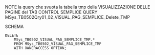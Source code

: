 NOTE
	la query che svuota la tabella tmp della VISUALIZZAZIONE DELLE PAGINE
	del TAB CONTROL SEMPLICE
QUERY
	MSys_TB0502Qry01_02_VISUAL_PAG_SEMPLICE_Delete_TMP


SCHEMA

	DELETE 
		MSys_TB0502_VISUAL_PAG_SEMPLICE_TMP.*
		FROM MSys_TB0502_VISUAL_PAG_SEMPLICE_TMP
		WITH OWNERACCESS OPTION;
